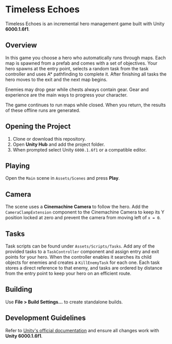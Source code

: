 # Timeless Echoes

Timeless Echoes is an incremental hero management game built with Unity **6000.1.6f1**.

## Overview
In this game you choose a hero who automatically runs through maps. Each map is spawned from a prefab and comes with a set of objectives.
Your hero spawns at the entry point, selects a random task from the task controller and uses A* pathfinding to complete it. After finishing all tasks the hero moves to the exit and the next map begins.

Enemies may drop gear while chests always contain gear. Gear and experience are the main ways to progress your character.

The game continues to run maps while closed. When you return, the results of these offline runs are generated.

## Opening the Project
1. Clone or download this repository.
2. Open **Unity Hub** and add the project folder.
3. When prompted select Unity `6000.1.6f1` or a compatible editor.

## Playing
Open the `Main` scene in `Assets/Scenes` and press **Play**.

## Camera
The scene uses a **Cinemachine Camera** to follow the hero. Add the
`CameraClampExtension` component to the Cinemachine Camera to keep its Y
position locked at zero and prevent the camera from moving left of `x = 0`.

## Tasks
Task scripts can be found under `Assets/Scripts/Tasks`. Add any of the
provided tasks to a `TaskController` component and assign entry and exit
points for your hero. When the controller enables it searches its child
objects for enemies and creates a `KillEnemyTask` for each one. Each task
stores a direct reference to that enemy, and tasks are ordered by distance
from the entry point to keep your hero on an efficient route.

## Building
Use **File > Build Settings...** to create standalone builds.

## Development Guidelines
Refer to [Unity's official documentation](https://docs.unity3d.com) and ensure all changes work with **Unity 6000.1.6f1**.
